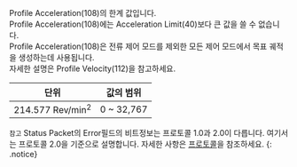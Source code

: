 Profile Acceleration(108)의 한계 값입니다.  
Profile Acceleration(108)에는 Acceleration Limit(40)보다 큰 값을 쓸 수 없습니다.  
Profile Acceleration(108)은 전류 제어 모드를 제외한 모든 제어 모드에서 목표 궤적을 생성하는데 사용됩니다.  
자세한 설명은 Profile Velocity(112)을 참고하세요.

|단위|값의 범위|
| :---: | :---: |
|214.577 Rev/min<sup>2</sup>|0 ~ 32,767|

`참고` Status Packet의 Error필드의 비트정보는 프로토콜 1.0과 2.0이 다릅니다. 여기서는 프로토콜 2.0을 기준으로 설명합니다. 자세한 사항은 [프로토콜]을 참조하세요.
{: .notice}

[프로토콜]: /docs/en/dxl/protocol1/#error
